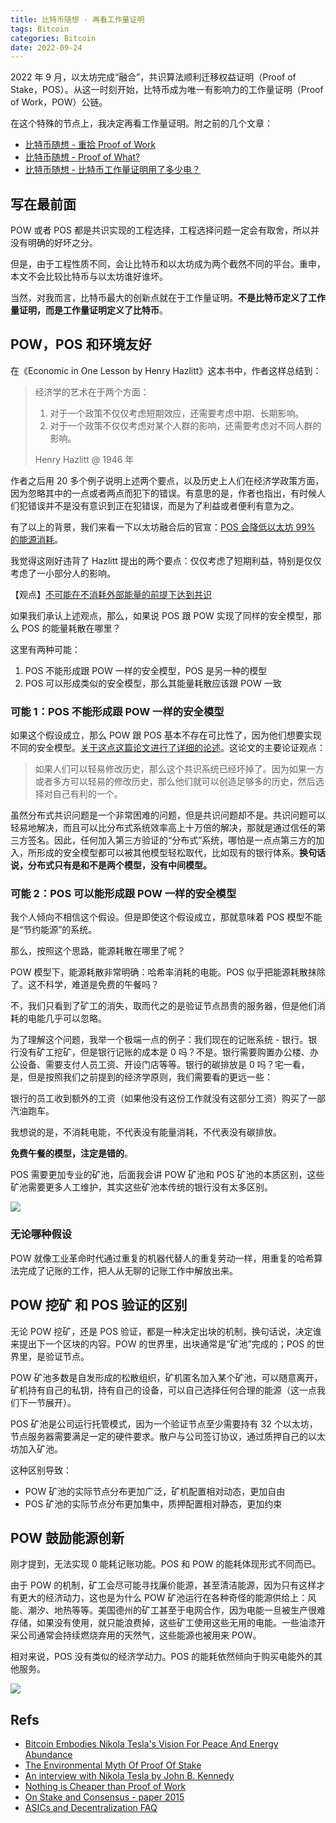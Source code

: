 ```yaml
---
title: 比特币随想 - 再看工作量证明
tags: Bitcoin
categories: Bitcoin
date: 2022-09-24
---
```


2022 年 9 月，以太坊完成“融合”，共识算法顺利迁移权益证明（Proof of Stake，POS）。从这一时刻开始，比特币成为唯一有影响力的工作量证明（Proof of Work，POW）公链。

在这个特殊的节点上，我决定再看工作量证明。附之前的几个文章：

- [ 比特币随想 - 重拾 Proof of Work ](https://wangzhe3224.github.io/2022/06/04/thinking_bitcoin_7/)
- [ 比特币随想 - Proof of What? ](https://wangzhe3224.github.io/2022/05/26/thinking_bitcoin_3/)
- [ 比特币随想 - 比特币工作量证明用了多少电？ ](https://wangzhe3224.github.io/2022/08/28/thinking_bitcoin_15/)

## 写在最前面

POW 或者 POS 都是共识实现的工程选择，工程选择问题一定会有取舍，所以并没有明确的好坏之分。

但是，由于工程性质不同，会让比特币和以太坊成为两个截然不同的平台。重申，本文不会比较比特币与以太坊谁好谁坏。

当然，对我而言，比特币最大的创新点就在于工作量证明。**不是比特币定义了工作量证明，而是工作量证明定义了比特币**。

## POW，POS 和环境友好

在《Economic in One Lesson by Henry Hazlitt》这本书中，作者这样总结到：

> 经济学的艺术在于两个方面：
> 1. 对于一个政策不仅仅考虑短期效应，还需要考虑中期、长期影响。
> 2. 对于一个政策不仅仅考虑对某个人群的影响，还需要考虑对不同人群的影响。
> 
> Henry Hazlitt @ 1946 年

作者之后用 20 多个例子说明上述两个要点，以及历史上人们在经济学政策方面，因为忽略其中的一点或者两点而犯下的错误。有意思的是，作者也指出，有时候人们犯错误并不是没有意识到正在犯错误，而是为了利益或者便利有意为之。

有了以上的背景，我们来看一下以太坊融合后的官宣：[POS 会降低以太坊 99% 的能源消耗](https://blog.ethereum.org/2021/05/18/country-power-no-more)。

我觉得这刚好违背了 Hazlitt 提出的两个要点：仅仅考虑了短期利益，特别是仅仅考虑了一小部分人的影响。

【观点】[不可能在不消耗外部能量的前提下达到共识](https://download.wpsoftware.net/bitcoin/pos.pdf)

如果我们承认上述观点，那么，如果说 POS 跟 POW 实现了同样的安全模型，那么 POS 的能量耗散在哪里？

这里有两种可能：

1. POS 不能形成跟 POW 一样的安全模型，POS 是另一种的模型
2. POS 可以形成类似的安全模型，那么其能量耗散应该跟 POW 一致

### 可能 1：POS 不能形成跟 POW 一样的安全模型

如果这个假设成立，那么 POW 跟 POS 基本不存在可比性了，因为他们想要实现不同的安全模型。[关于这点这篇论文进行了详细的论述](https://download.wpsoftware.net/bitcoin/pos.pdf)。这论文的主要论证观点：

> 如果人们可以轻易修改历史，那么这个共识系统已经坏掉了。因为如果一方或者多方可以轻易的修改历史，那么他们就可以创造足够多的历史，然后选择对自己有利的一个。

虽然分布式共识问题是一个非常困难的问题，但是共识问题却不是。共识问题可以轻易地解决，而且可以比分布式系统效率高上十万倍的解决，那就是通过信任的第三方签名。因此，任何加入第三方验证的“分布式”系统，哪怕是一点点第三方的加入，所形成的安全模型都可以被其他模型轻松取代，比如现有的银行体系。**换句话说，分布式只有是和不是两个模型，没有中间模型。**

### 可能 2：POS 可以能形成跟 POW 一样的安全模型

我个人倾向不相信这个假设。但是即使这个假设成立，那就意味着 POS 模型不能是“节约能源”的系统。

那么，按照这个思路，能源耗散在哪里了呢？

POW 模型下，能源耗散非常明确：哈希率消耗的电能。POS 似乎把能源耗散抹除了。这不科学，难道是免费的午餐吗？

不，我们只看到了矿工的消失，取而代之的是验证节点昂贵的服务器，但是他们消耗的电能几乎可以忽略。

为了理解这个问题，我举一个极端一点的例子：我们现在的记账系统 - 银行。银行没有矿工挖矿，但是银行记账的成本是 0 吗？不是。银行需要购置办公楼、办公设备、需要支付人员工资、开设门店等等。银行的碳排放是 0 吗？宅一看，是，但是按照我们之前提到的经济学原则，我们需要看的更远一些：

银行的员工收到额外的工资（如果他没有这份工作就没有这部分工资）购买了一部汽油跑车。

我想说的是，不消耗电能，不代表没有能量消耗，不代表没有碳排放。

**免费午餐的模型，注定是错的**。

POS 需要更加专业的矿池，后面我会讲 POW 矿池和 POS 矿池的本质区别，这些矿池需要更多人工维护，其实这些矿池本传统的银行没有太多区别。

![](https://i.imgur.com/H5XYDSO.png)

### 无论哪种假设

POW 就像工业革命时代通过重复的机器代替人的重复劳动一样，用重复的哈希算法完成了记账的工作，把人从无聊的记账工作中解放出来。

## POW 挖矿 和 POS 验证的区别

无论 POW 挖矿，还是 POS 验证，都是一种决定出块的机制，换句话说，决定谁来提出下一个区块的内容。POW 的世界里，出块通常是“矿池”完成的；POS 的世界里，是验证节点。

POW 矿池多数是自发形成的松散组织，矿机匿名加入某个矿池，可以随意离开，矿机持有自己的私钥，持有自己的设备，可以自己选择任何合理的能源（这一点我们下一节展开）。

POS 矿池是公司运行托管模式，因为一个验证节点至少需要持有 32 个以太坊，节点服务器需要满足一定的硬件要求。散户与公司签订协议，通过质押自己的以太坊加入矿池。

这种区别导致：

- POW 矿池的实际节点分布更加广泛，矿机配置相对动态，更加自由
- POS 矿池的实际节点分布更加集中，质押配置相对静态，更加约束

## POW 鼓励能源创新

刚才提到，无法实现 0 能耗记账功能。POS 和 POW 的能耗体现形式不同而已。

由于 POW 的机制，矿工会尽可能寻找廉价能源，甚至清洁能源，因为只有这样才有更大的经济动力，这也是为什么 POW 矿池运行在各种奇怪的能源供给上：风能、潮汐、地热等等。美国德州的矿工甚至于电网合作，因为电能一旦被生产很难存储，如果没有使用，就只能浪费掉，这些矿工使用这些无用的电能。一些油漆开采公司通常会持续燃烧弃用的天然气，这些能源也被用来 POW。

相对来说，POS 没有类似的经济学动力。POS 的能耗依然倾向于购买电能外的其他服务。

![](https://i.imgur.com/H5XYDSO.png)

## Refs

- [Bitcoin Embodies Nikola Tesla's Vision For Peace And Energy Abundance](https://bitcoinmagazine.com/culture/bitcoin-and-teslas-peaceful-energy-vision)
- [The Environmental Myth Of Proof Of Stake](https://bitcoinmagazine.com/culture/bitcoin-not-proof-of-stake-solves-energy)
- [An interview with Nikola Tesla by John B.  Kennedy](http://www.tfcbooks.com/tesla/1926-01-30.htm)
- [Nothing is Cheaper than Proof of Work](https://www.truthcoin.info/blog/pow-cheapest/)
- [On Stake and Consensus - paper 2015](https://download.wpsoftware.net/bitcoin/pos.pdf)
- [ASICs and Decentralization FAQ](https://download.wpsoftware.net/bitcoin/asic-faq.pdf)